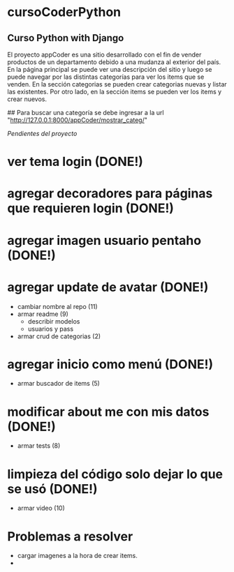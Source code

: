 # cursoCoderPython
## Curso Python with Django

El proyecto appCoder es una sitio desarrollado con el fin de vender productos de un departamento debido a una mudanza al exterior del país.
En la página principal se puede ver una descripción del sitio y luego se puede navegar por las distintas categorías para ver los items que se venden.
En la sección categorias se pueden crear categorias nuevas y listar las existentes.
Por otro lado, en la sección items se pueden ver los items y crear nuevos.

## Para buscar una categoría se debe ingresar a la url "http://127.0.0.1:8000/appCoder/mostrar_categ/"

*Pendientes del proyecto*
# ver tema login (DONE!)
# agregar decoradores para páginas que requieren login (DONE!)
# agregar imagen usuario pentaho (DONE!)
# agregar update de avatar (DONE!)
- cambiar nombre al repo (11)
- armar readme (9)
    - describir modelos
    - usuarios y pass
- armar crud de categorias (2)
# agregar inicio como menú (DONE!)
- armar buscador de items (5)
# modificar about me con mis datos (DONE!)
- armar tests (8)
# limpieza del código solo dejar lo que se usó (DONE!)
- armar video (10)


# Problemas a resolver
- cargar imagenes a la hora de crear items.
- 